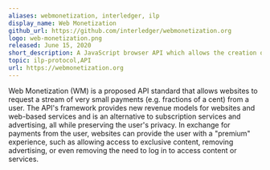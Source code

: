 ```yaml
---
aliases: webmonetization, interledger, ilp
display_name: Web Monetization
github_url: https://github.com/interledger/webmonetization.org
logo: web-monetization.png
released: June 15, 2020
short_description: A JavaScript browser API which allows the creation of a payment stream from the user agent to the website.
topic: ilp-protocol,API
url: https://webmonetization.org
---
```

Web Monetization (WM) is a proposed API standard that allows websites to request a stream of very small payments (e.g. fractions of a cent) from a user.
The API's framework provides new revenue models for websites and web-based services and is an alternative to subscription services and advertising, all while preserving the user's privacy.
In exchange for payments from the user, websites can provide the user with a "premium" experience, such as allowing access to exclusive content, removing advertising, or even removing the need to log in to access content or services.
